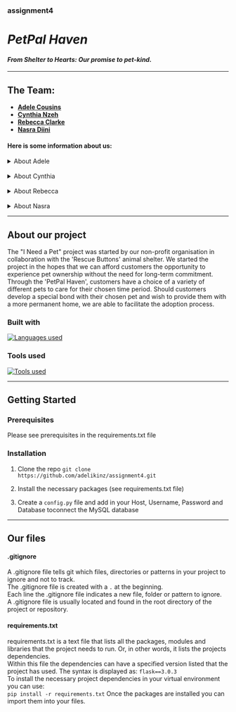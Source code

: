 ### assignment4

# *PetPal Haven*

#### *From Shelter to Hearts: Our promise to pet-kind.*

---

## The Team: 
* [**Adele Cousins**](https://github.com/adelikinz)
* [**Cynthia Nzeh**](https://github.com/Cynth2208) 
* [**Rebecca Clarke**](https://github.com/Rclarkeweb)
* [**Nasra Diini**](https://github.com/diinin9)

#### Here is some information about us:

<details>
<summary>About Adele</summary>
Hello, my name is Adele and im based in Bristol. im a student on the CFG Degree Spring '24 cohort for software engineering.

---

Fact about me:
* I have two gerbils named bean and toast which I adore and spoil way too much.
* I love playing video games, I have a love hate relationship with counterstrike 2 (cs2)
* I also love to read, I prefer reading biographies, but I also enjoy an occasional fantasy novel too 

<details>
<summary> My Tech journey </summary>
before joining the CFG Degree Spring course I actually never wrote code before. for years before I was always put off 
as I thought it looked complicated. Early December I was encouraged to give it a try and I started by researching 
and reading basic guides on python. this then developed a passion and made me look for ways to pursue education further.

</details>

</details>
&nbsp;  
<details>
<summary>About Cynthia</summary>
Howdy guys! I'm Cynthia and I am currently based in Buckinghamshire. I am a student of the CFG Degree Spring '24 cohort.

---

Fact about me:
* I am a movie **FANATIC**! Currently making my way through classic 90's movies. Coming-of-age indie films are my fav.
* I've recently made it my mission to learn how to ski - getting there!
* I have a really peculiar, irrational fear of closely packed holes: Trypophobia... *shiversss*.

<details>
<summary> My Tech journey </summary>

I started teaching myself the basics of Javascript in December 2023 a few months before starting the CFG degree.
I have so far created projects using SQL and Python. I aim to continue improving my learning as the course progresses.
  
</details>

</details>  
&nbsp;
<details>
<summary>About Rebecca </summary>
Hello World! I'm Rebecca and currently a student on the Code First Girls Degree, on the Software Engineering pathway.

---

Facts about me:
* I absolutely love reading! And browsing bookshops!
* I enjoy training my Cavapoo puppy who's a little crazy
* I'm also mildly obsessed with pangolins and sloths

<details>
<summary> My Tech journey </summary>

I have been teaching myself to code for a while and love getting things to work without bugs.
I'm an aspiring Software Developer.
  
</details>
</details>
&nbsp;
<details>
<summary>About Nasra</summary>
Hello CFG! I'm Nasra, and I am from Birmingham!

---

Facts about me:

* I enjoy travelling and have travelled to over 20 countries so far (more is yet to come!)
* I really enjoy hiking and it's something that I like to do with my family. 
* I **love** sushi... *nomnomnom.

<details>
  <summary> My Tech journey </summary>

I am currently in the Software Stream with the CFG where I am learning more about SQL and python
every day. It has been an ~~challenging~~ enjoyable experience thus far, and I am excited to learn loads more 
during specialisation!

  
</details>
</details>

---

## About our project

The "I Need a Pet" project was started by our non-profit organisation in collaboration with the 'Rescue Buttons' animal shelter. 
We started the project in the hopes that we can afford customers the opportunity to experience pet ownership without the 
need for long-term commitment. Through the 'PetPal Haven', customers have a choice of a variety of different pets to 
care for their chosen time period. Should customers develop a special bond with their chosen pet and wish to provide them with a more permanent 
home, we are able to facilitate the adoption process.

### Built with
[![Languages used](https://skillicons.dev/icons?i=python,flask,mysql,git&perline=20)](https://skillicons.dev)

### Tools used
[![Tools used](https://skillicons.dev/icons?i=github,postman,pycharm&perline=20)](https://skillicons.dev)

---

## Getting Started

### Prerequisites

Please see prerequisites in the requirements.txt file

### Installation

1. Clone the repo
`git clone https://github.com/adelikinz/assignment4.git`  
  
2. Install the necessary packages (see requirements.txt file)  
  
3. Create a `config.py` file and add in your Host, Username, Password and Database toconnect the MySQL database

---

## Our files

#### .gitignore
A .gitignore file tells git which files, directories or patterns in your project to ignore and not to track.  
The .gitignore file is created with a `.` at the beginning.  
Each line the .gitignore file indicates a new file, folder or pattern to ignore.  
A .gitignore file is usually located and found in the root directory of the project or repository.
  
#### requirements.txt
requirements.txt is a text file that lists all the packages, modules and libraries that the project needs to run. 
Or, in other words, it lists the projects dependencies.  
Within this file the dependencies can have a specified version listed that the project has used.
The syntax is displayed as: `flask==3.0.3`  
To install the necessary project dependencies in your virtual environment you can use:  
`pip install -r requirements.txt` 
Once the packages are installed you can import them into your files.
